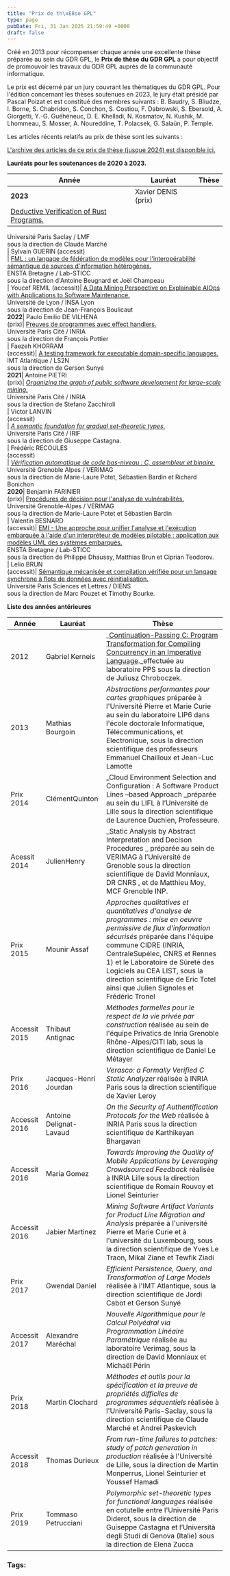 ```yaml
---
title: "Prix de th\xE8se GPL"
type: page
pubDate: Fri, 31 Jan 2025 21:59:49 +0000
draft: false
---
```


Créé en 2013 pour récompenser chaque année une excellente thèse préparée au sein du GDR GPL, le **Prix de thèse du GDR GPL** a pour objectif de promouvoir les travaux du GDR GPL auprès de la communauté informatique.

  
Le prix est décerné par un jury couvrant les thématiques du GDR GPL. Pour l'édition concernant les thèses soutenues en 2023, le jury était présidé par Pascal Poizat et est constitué des membres suivants : B. Baudry, S. Bliudze, I. Borne, S. Chabridon, S. Conchon, S. Costiou, F. Dabrowski, S. Ebersold, A. Giorgetti, Y.-G. Guéhéneuc, D. E. Khelladi, N. Kosmatov, N. Kushik, M. Lhommeau, S. Mosser, A. Noureddine, T. Polacsek, G. Salaün, P. Temple.

Les articles récents relatifs au prix de thèse sont les suivants :

[L'archive des articles de ce prix de thèse (jusque 2024) est disponible ici.](https://gdr-gpl-2013-2024.imag.fr/Actions/PrixDeTheseGPL/blog-prix-de-these.html)

**Lauréats pour les soutenances de 2020 à 2023.**

Année| Lauréat| Thèse  
---|---|---  
**2023**|  Xavier DENIS (prix)  
 | [Deductive Verification of Rust Programs.](https://theses.hal.science/tel-04517581)  
Université Paris Saclay / LMF  
sous la direction de Claude Marché  
 | Sylvain GUERIN (accessit)  
 | [FML : un langage de fédération de modèles pour l'interopérabilité sémantique de sources d'information hétérogènes.](https://theses.hal.science/tel-04555528v1)  
ENSTA Bretagne / Lab-STICC  
sous la direction d'Antoine Beugnard et Joël Champeau  
 | Youcef REMIL (accessit)| [A Data Mining Perspective on Explainable AIOps with Applications to Software Maintenance.](https://theses.hal.science/tel-04391281v1)  
Université de Lyon / INSA Lyon  
sous la direction de Jean-François Boulicaut  
**2022**|  Paulo Emilio DE VILHENA  
(prix)| [Preuves de programmes avec effect handlers.](https://www.theses.fr/s230574)  
Université Paris Cité / INRIA  
sous la direction de François Pottier  
 | Faezeh KHORRAM  
(accessit)| [A testing framework for executable domain-specific languages.](https://www.theses.fr/2022IMTA0332)  
IMT Atlantique / LS2N  
sous la direction de Gerson Sunyé  
**2021**|  Antoine PIETRI  
(prix)| _[Organizing the graph of public software development for large-scale mining.](https://www.theses.fr/2021UNIP7183)_  
Université Paris Cité / INRIA  
sous la direction de Stefano Zacchiroli  
 | Victor LANVIN  
(accessit)  
 | _[A semantic foundation for gradual set-theoretic types.](https://www.theses.fr/2021UNIP7159)_  
Université Paris Cité / IRIF  
sous la direction de Giuseppe Castagna.  
  | Frédéric RECOULES  
(accessit)  
 | [_Vérification automatique de code bas-niveau : C, assembleur et binaire._](https://www.theses.fr/2021GRALM079)  
Université Grenoble Alpes / VERIMAG  
sous la direction de Marie-Laure Potet, Sébastien Bardin et Richard Bonichon  
**2020**|  Benjamin FARINIER  
(prix)| [Procédures de décision pour l'analyse de vulnérabilités.](https://theses.fr/2020GRALM013)  
Université Grenoble-Alpes / VERIMAG  
sous la direction de Marie-Laure Potet et Sébastien Bardin  
 | Valentin BESNARD  
(accessit)| [EMI - Une approche pour unifier l'analyse et l'exécution embarquée à l'aide d'un interpréteur de modèles pilotable : application aux modèles UML des systèmes embarqués.](https://www.theses.fr/2020ENTA0007)  
ENSTA Bretagne / Lab-STICC  
sous la direction de Philippe Dhaussy, Matthias Brun et Ciprian Teodorov.  
 | Lelio BRUN  
(accessit)| [Sémantique mécanisée et compilation vérifiée pour un langage synchrone à flots de données avec réinitialisation.](https://www.theses.fr/2020UPSLE003)  
Université Paris Sciences et Lettres / DIENS  
sous la direction de Marc Pouzet et Timothy Bourke.  
  
**Liste des années antérieures**

Année| Lauréat| Thèse  
---|---|---  
2012| Gabriel Kerneis|  _[Continuation-Passing C: Program Transformation for Compiling Concurrency in an Imperative Language](http://www.pps.univ-paris-diderot.fr/~kerneis/research/files/kerneis-phd-thesis.pdf)._effectuée au laboratoire PPS sous la direction de Juliusz Chroboczek.  
2013| Mathias Bourgoin | _Abstractions performantes pour cartes graphiques_ préparée  à l'Université Pierre et Marie Curie  au sein du laboratoire LIP6  dans l'école doctorale Informatique, Télécommunications, et Electronique, sous la direction scientifique des professeurs Emmanuel Chailloux et Jean-Luc Lamotte  
Prix 2014| ClémentQuinton|  _Cloud Environment Selection and Configuration  : A Software Product Lines –based Approach  _préparée au sein  du LIFL  à l’Université de Lille  sous la direction scientifique de  Laurence Duchien, Professeure.  
Acessit 2014| JulienHenry|  _Static Analysis by Abstract Interpretation   and Decison Procedures _ préparée au sein de VERIMAG  à l’Université de Grenoble  sous la direction scientifique de David Monniaux, DR CNRS ,  et de Matthieu Moy,  MCF Grenoble INP.  
Prix 2015| Mounir Assaf|  _Approches qualitatives et quantitatives d'analyse de programmes : mise en oeuvre permissive de flux d’information sécurisés_ préparée dans l'équipe commune CIDRE (INRIA, CentraleSupélec, CNRS et Rennes 1) et le Laboratoire de Sûreté des Logiciels au CEA LIST, sous la direction scientifique de Eric Totel ainsi que Julien Signoles et Frédéric Tronel  
Accessit 2015| Thibaut Antignac|  _Méthodes formelles pour le respect de la vie privée par construction_ réalisée au sein de l'équipe Privatics de   Inria Grenoble Rhône-Alpes/CITI lab,  sous la direction scientifique de Daniel Le Métayer  
Prix 2016| Jacques-Henri Jourdan|  _Verasco: a Formally Verified C Static Analyzer_ réalisée à INRIA Paris sous la direction scientifique de Xavier Leroy  
Accessit 2016| Antoine Delignat-Lavaud|  _On the Security of Authentification Protocols for the Web_ réalisée à INRIA Paris sous la direction scientifique de Karthikeyan Bhargavan  
Accessit 2016| Maria Gomez|  _Towards Improving the Quality of Mobile Applications by Leveraging Crowdsourced Feedback_ réalisée à INRIA Lille sous la direction scientifique de Romain Rouvoy et Lionel Seinturier  
Accessit 2016| Jabier Martinez|  _Mining Software Artifact Variants for Product Line Migration and Analysis_ préparée à  l'université Pierre et Marie Curie et à l'université du Luxembourg, sous la direction scientifique de Yves Le Traon, Mikal Ziane et Tewfik Ziadi  
Prix 2017| Gwendal Daniel|  _Efficient Persistence, Query, and Transformation of Large Models_ réalisée à l'IMT Atlantique, sous la direction scientifique de Jordi Cabot et Gerson Sunyé  
Accessit 2017| Alexandre Maréchal|  _Nouvelle Algorithmique pour le Calcul Polyédral via Programmation Linéaire Paramétrique_ réalisée au laboratoire Verimag, sous la direction de David Monniaux et Michaël Périn  
Prix 2018| Martin Clochard|  _Méthodes et outils pour la spécification et la preuve de propriétés difficiles de programmes séquentiels_ réalisée à l'Université Paris-Saclay, sous la direction scientifique de Claude Marché et Andrei Paskevich  
Accessit 2018| Thomas Durieux|  _From run-time failures to patches: study of patch generation in production_ réalisée à l'Université de Lille, sous la direction de Martin Monperrus, Lionel Seinturier et Youssef Hamadi  
Prix 2019| Tommaso Petrucciani|  _Polymorphic set-theoretic types for functional languages_ réalisée en cotutelle entre l'Université Paris Diderot, sous la direction de Guiseppe Castagna et l’Università degli Studi di Genova (Italie) sous la direction de Elena Zucca     
  
### Tags:
